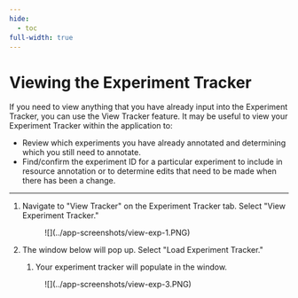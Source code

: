 ```yaml
---
hide:
  - toc
full-width: true
---
```


# Viewing the Experiment Tracker

If you need to view anything that you have already input into the Experiment Tracker, you can use the View Tracker feature. It may be useful to view your Experiment Tracker within the application to:

* Review which experiments you have already annotated and determining which you still need to annotate.
* Find/confirm the experiment ID for a particular experiment to include in resource annotation or to determine edits that need to be made when there has been a change.

***

1. Navigate to "View Tracker" on the Experiment Tracker tab. Select "View Experiment Tracker."

    <figure markdown>
      ![](../app-screenshots/view-exp-1.PNG)
      <figcaption></figcaption>
    </figure>

2. The window below will pop up. Select "Load Experiment Tracker."

    1. Your experiment tracker will populate in the window.

    <figure markdown>
      ![](../app-screenshots/view-exp-3.PNG)
      <figcaption></figcaption>
    </figure>

